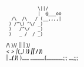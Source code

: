 
                \||/           
                |  @___oo                
      /\  /\   / (__,,,,|               
     ) /^\) ^\/ _)                             
     )   /^\/   _)                                
     )   _ /  / _)                                
 /\  )/\/ ||  | )_)                                  
<  >      |(,,) )__)
 ||      /    \)___)\
 | \____(      )___) )___
  \______(_______;;; __;;;
```
